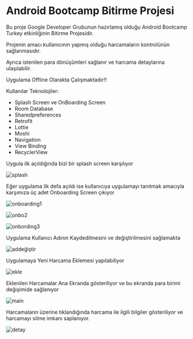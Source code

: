 
# Android Bootcamp Bitirme Projesi
Bu proje Google Developer Grubunun hazırlamış olduğu Android Bootcamp Turkey etkinliğinin Bitirme Projesidir.

Projenin amacı kullanıcının yapmış olduğu harcamaların kontrolünün sağlanmasıdır. 

Ayrıca istenilen para dönüşümleri sağlanır ve  harcama detaylarına ulaşılabilir.

Uygulama Offline Olarakta Çalışmaktadır!!

  
Kullanılar Teknolojiler:

+  Splash Screen ve OnBoarding Screen
+  Room Database
+  Sharedpreferences
+  Retrofit
+  Lottie
+  Moshi
+  Navigation
+  View Binding
+  RecyclerView

Uygula ilk açıldığında bizi bir splash screen karşılıyor

![splash](https://user-images.githubusercontent.com/72108390/117572340-25985a00-b0db-11eb-9100-f9cc3e011532.png)

Eğer uygulama ilk defa açıldı ise kullanıcıya uygulamayı tanıtmak amacıyla karşımıza üç adet Onboarding Screen çıkıyor

![onboarding1](https://user-images.githubusercontent.com/72108390/117572399-63957e00-b0db-11eb-80c9-55c9117eaf96.png)

![onbo2](https://user-images.githubusercontent.com/72108390/117572406-6ee8a980-b0db-11eb-90e1-c20769cc8d12.png)

![onbording3](https://user-images.githubusercontent.com/72108390/117572414-77d97b00-b0db-11eb-9373-35ab7f596b81.png)

Uygulama Kullanıcı Adının Kaydedilmesini ve değiştirilmesini sağlamakta

![addeğiştir](https://user-images.githubusercontent.com/72108390/117572426-7f991f80-b0db-11eb-9e17-a87c5982f6c9.png)

Uygulamaya Yeni Harcama Eklemesi yapılabiliyor

![ekle](https://user-images.githubusercontent.com/72108390/117572454-ace5cd80-b0db-11eb-9a4a-e681cd2aa77e.png)

Eklenilen Harcamalar Ana Ekranda gösteriliyor ve bu ekranda para birimi değişimide sağlanıyor

![main](https://user-images.githubusercontent.com/72108390/117572463-b66f3580-b0db-11eb-9636-cb0c9fab06bd.png)

Harcamaların üzerine tıklandığında harcama ile ilgili bilgiler gösteriliyor ve harcamayı silme imkanı saplanıyor.

![detay](https://user-images.githubusercontent.com/72108390/117572486-c7b84200-b0db-11eb-9c24-df077d723f01.png)



  
